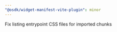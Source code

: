 ```yaml
---
"@osdk/widget-manifest-vite-plugin": minor
---
```


Fix listing entrypoint CSS files for imported chunks
